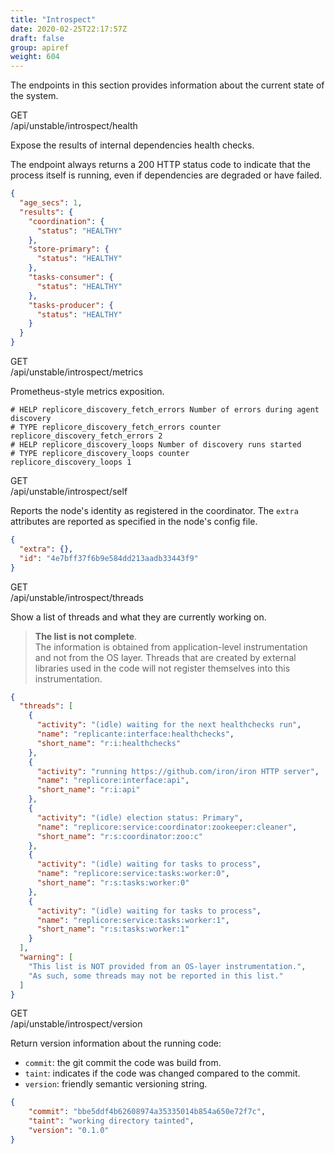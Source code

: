 ```yaml
---
title: "Introspect"
date: 2020-02-25T22:17:57Z
draft: false
group: apiref
weight: 604
---
```


The endpoints in this section provides information about the current state of the system.


<div class="rest">
  <div class="method get">GET</div>
  <div class="url get">/api/unstable/introspect/health</div>
  <div class="desc get rtl"></div>
</div>

Expose the results of internal dependencies health checks.

The endpoint always returns a 200 HTTP status code to indicate that the process
itself is running, even if dependencies are degraded or have failed.

```json
{
  "age_secs": 1,
  "results": {
    "coordination": {
      "status": "HEALTHY"
    },
    "store-primary": {
      "status": "HEALTHY"
    },
    "tasks-consumer": {
      "status": "HEALTHY"
    },
    "tasks-producer": {
      "status": "HEALTHY"
    }
  }
}
```

<div class="rest">
  <div class="method get">GET</div>
  <div class="url get">/api/unstable/introspect/metrics</div>
  <div class="desc get rtl"></div>
</div>

Prometheus-style metrics exposition.

```text
# HELP replicore_discovery_fetch_errors Number of errors during agent discovery
# TYPE replicore_discovery_fetch_errors counter
replicore_discovery_fetch_errors 2
# HELP replicore_discovery_loops Number of discovery runs started
# TYPE replicore_discovery_loops counter
replicore_discovery_loops 1
```

<div class="rest">
  <div class="method get">GET</div>
  <div class="url get">/api/unstable/introspect/self</div>
  <div class="desc get rtl"></div>
</div>

Reports the node's identity as registered in the coordinator.
The `extra` attributes are reported as specified in the node's config file.

```json
{
  "extra": {},
  "id": "4e7bff37f6b9e584dd213aadb33443f9"
}
```

<div class="rest">
  <div class="method get">GET</div>
  <div class="url get">/api/unstable/introspect/threads</div>
  <div class="desc get rtl"></div>
</div>

Show a list of threads and what they are currently working on.

<blockquote class="warning">

**The list is not complete**.  
The information is obtained from application-level instrumentation and not from the OS layer.
Threads that are created by external libraries used in the code will not register themselves
into this instrumentation.

</blockquote>

```json
{
  "threads": [
    {
      "activity": "(idle) waiting for the next healthchecks run",
      "name": "replicante:interface:healthchecks",
      "short_name": "r:i:healthchecks"
    },
    {
      "activity": "running https://github.com/iron/iron HTTP server",
      "name": "replicore:interface:api",
      "short_name": "r:i:api"
    },
    {
      "activity": "(idle) election status: Primary",
      "name": "replicore:service:coordinator:zookeeper:cleaner",
      "short_name": "r:s:coordinator:zoo:c"
    },
    {
      "activity": "(idle) waiting for tasks to process",
      "name": "replicore:service:tasks:worker:0",
      "short_name": "r:s:tasks:worker:0"
    },
    {
      "activity": "(idle) waiting for tasks to process",
      "name": "replicore:service:tasks:worker:1",
      "short_name": "r:s:tasks:worker:1"
    }
  ],
  "warning": [
    "This list is NOT provided from an OS-layer instrumentation.",
    "As such, some threads may not be reported in this list."
  ]
}
```


<div class="rest">
  <div class="method get">GET</div>
  <div class="url get">/api/unstable/introspect/version</div>
  <div class="desc get rtl"></div>
</div>

Return version information about the running code:

  * `commit`: the git commit the code was build from.
  * `taint`: indicates if the code was changed compared to the commit.
  * `version`: friendly semantic versioning string.

```json
{
	"commit": "bbe5ddf4b62608974a35335014b854a650e72f7c",
	"taint": "working directory tainted",
	"version": "0.1.0"
}
```
